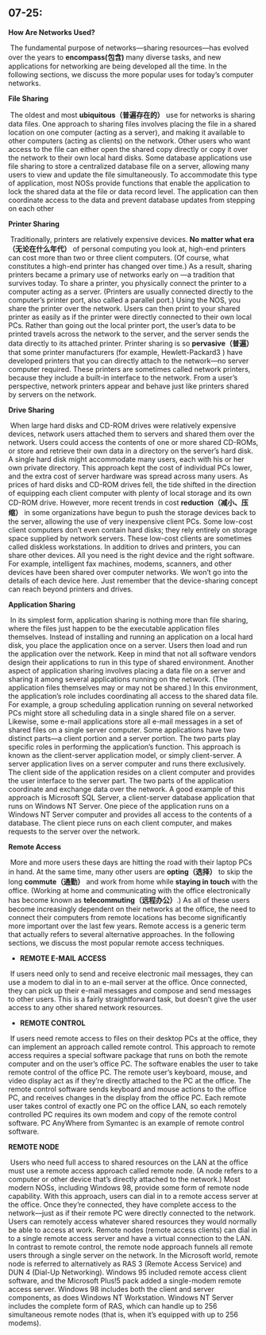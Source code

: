 ## 07-25:

**How Are Networks Used?** 

​	The fundamental purpose of networks—sharing resources—has evolved over the years to **encompass(包含)** many diverse tasks, and new applications for networking are being developed all the time. In the following sections, we discuss the more popular uses for today’s computer networks. 



**File Sharing** 

​	The oldest and most **ubiquitous（普遍存在的）** use for networks is sharing data files. One approach to sharing files involves placing the file in a shared location on one computer (acting as a server), and making it available to other computers (acting as clients) on the network. Other users who want access to the file can either open the shared copy directly or copy it over the network to their own local hard disks. Some database applications use file sharing to store a centralized database file on a server, allowing many users to view and update the file simultaneously. To accommodate this type of application, most NOSs provide functions that enable the application to lock the shared data at the file or data record level. The application can then coordinate access to the data and prevent database updates from stepping on each other



**Printer Sharing** 

​	Traditionally, printers are relatively expensive devices. **No matter what era（无论在什么年代）** of personal computing you look at, high-end printers can cost more than two or three client computers. (Of course, what constitutes a high-end printer has changed over time.) As a result, sharing printers became a primary use of networks early on —a tradition that survives today. To share a printer, you physically connect the printer to a computer acting as a server. (Printers are usually connected directly to the computer’s printer port, also called a parallel port.) Using the NOS, you share the printer over the network. Users can then print to your shared printer as easily as if the printer were directly connected to their own local PCs. Rather than going out the local printer port, the user’s data to be printed travels across the network to the server, and the server sends the data directly to its attached printer. Printer sharing is so **pervasive（普遍）** that some printer manufacturers (for example, Hewlett-Packard3 ) have developed printers that you can directly attach to the network—no server computer required. These printers are sometimes called network printers, because they include a built-in interface to the network. From a user’s perspective, network printers appear and behave just like printers shared by servers on the network. 



**Drive Sharing** 

​	When large hard disks and CD-ROM drives were relatively expensive devices, network users attached them to servers and shared them over the network. Users could access the contents of one or more shared CD-ROMs, or store and retrieve their own data in a directory on the server’s hard disk. A single hard disk might accommodate many users, each with his or her own private directory. This approach kept the cost of individual PCs lower, and the extra cost of server hardware was spread across many users. As prices of hard disks and CD-ROM drives fell, the tide shifted in the direction of equipping each client computer with plenty of local storage and its own CD-ROM drive. However, more recent trends in cost **reduction（减小、压缩）** in some organizations have begun to push the storage devices back to the server, allowing the use of very inexpensive client PCs. Some low-cost client computers don’t even contain hard disks; they rely entirely on storage space supplied by network servers. These low-cost clients are sometimes called diskless workstations. In addition to drives and printers, you can share other devices. All you need is the right device and the right software. For example, intelligent fax machines, modems, scanners, and other devices have been shared over computer networks. We won’t go into the details of each device here. Just remember that the device-sharing concept can reach beyond printers and drives. 



**Application Sharing**

​	In its simplest form, application sharing is nothing more than file sharing, where the files just happen to be the executable application files themselves. Instead of installing and running an application on a local hard disk, you place the application once on a server. Users then load and run the application over the network. Keep in mind that not all software vendors design their applications to run in this type of shared environment. Another aspect of application sharing involves placing a data file on a server and sharing it among several applications running on the network. (The application files themselves may or may not be shared.) In this environment, the application’s role includes coordinating all access to the shared data file. For example, a group scheduling application running on several networked PCs might store all scheduling data in a single shared file on a server. Likewise, some e-mail applications store all e-mail messages in a set of shared files on a single server computer. Some applications have two distinct parts—a client portion and a server portion. The two parts play specific roles in performing the application’s function. This approach is known as the client-server application model, or simply client-server. A server application lives on a server computer and runs there exclusively. The client side of the application resides on a client computer and provides the user interface to the server part. The two parts of the application coordinate and exchange data over the network. A good example of this approach is Microsoft SQL Server, a client-server database application that runs on Windows NT Server. One piece of the application runs on a Windows NT Server computer and provides all access to the contents of a database. The client piece runs on each client computer, and makes requests to the server over the network. 



**Remote Access**

​	More and more users these days are hitting the road with their laptop PCs in hand. At the same time, many other users are **opting（选择）** to skip the long **commute（通勤）** and work from home while **staying in touch** with the office. (Working at home and communicating with the office electronically has become known as **telecommuting（远程办公）**.) As all of these users become increasingly dependent on their networks at the office, the need to connect their computers from remote locations has become significantly more important over the last few years. Remote access is a generic term that actually refers to several alternative approaches. In the following sections, we discuss the most popular remote access techniques. 

- **REMOTE E-MAIL ACCESS**

​	If users need only to send and receive electronic mail messages, they can use a modem to dial in to an e-mail server at the office. Once connected, they can pick up their e-mail messages and compose and send messages to other users. This is a fairly straightforward task, but doesn’t give the user access to any other shared network resources. 

- **REMOTE CONTROL** 

​	If users need remote access to files on their desktop PCs at the office, they can implement an approach called remote control. This approach to remote access requires a special software package that runs on both the remote computer and on the user’s office PC. The software enables the user to take remote control of the office PC. The remote user’s keyboard, mouse, and video display act as if they’re directly attached to the PC at the office. The remote control software sends keyboard and mouse actions to the office PC, and receives changes in the display from the office PC. Each remote user takes control of exactly one PC on the office LAN, so each remotely controlled PC requires its own modem and copy of the remote control software. PC AnyWhere from Symantec is an example of remote control software.

 **REMOTE NODE** 

​	Users who need full access to shared resources on the LAN at the office must use a remote access approach called remote node. (A node refers to a computer or other device that’s directly attached to the network.) Most modern NOSs, including Windows 98, provide some form of remote node capability. With this approach, users can dial in to a remote access server at the office. Once they’re connected, they have complete access to the network—just as if their remote PC were directly connected to the network. Users can remotely access whatever shared resources they would normally be able to access at work. Remote nodes (remote access clients) can dial in to a single remote access server and have a virtual connection to the LAN. In contrast to remote control, the remote node approach funnels all remote users through a single server on the network. In the Microsoft world, remote node is referred to alternatively as RAS 3 (Remote Access Service) and DUN 4 (Dial-Up Networking). Windows 95 included remote access client software, and the Microsoft Plus!5 pack added a single-modem remote access server. Windows 98 includes both the client and server components, as does Windows NT Workstation. Windows NT Server includes the complete form of RAS, which can handle up to 256 simultaneous remote nodes (that is, when it’s equipped with up to 256 modems). 